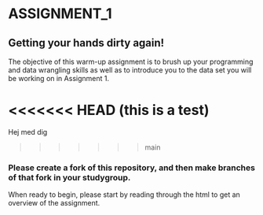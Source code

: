 # ASSIGNMENT_1
## Getting your hands dirty again!
The objective of this warm-up assignment is to brush up your programming and data wrangling skills as well as to introduce you to the data set you will be working on in Assignment 1.

<<<<<<< HEAD
(this is a test)
=======
Hej med dig
>>>>>>> main

### Please create a fork of this repository, and then make branches of that fork in your studygroup.
When ready to begin, please start by reading through the html to get an overview of the assignment.

